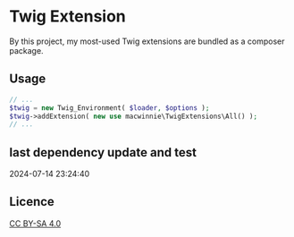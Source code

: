 # Twig Extension

By this project, my most-used Twig extensions are bundled as a composer package.

## Usage

```php
// ...
$twig = new Twig_Environment( $loader, $options );
$twig->addExtension( new use macwinnie\TwigExtensions\All() );
// ...
```

## last dependency update and test

2024-07-14 23:24:40

## Licence

[CC BY-SA 4.0](https://creativecommons.org/licenses/by-sa/4.0/deed.en)
